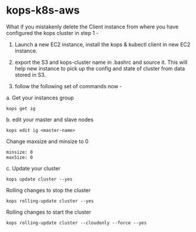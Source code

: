 # kops-k8s-aws

What if you mistakenly delete the Client instance from where you have configured the kops cluster in step 1 -

1. Launch a new EC2 instance, install the kops & kubectl client in new EC2 instance.

2. export the S3 and kops-cluster name in .bashrc and source it.
    This will help new instance to pick up the config and state of cluster from data stored in S3.
    
3. follow the following set of commands now -

a. Get your instances group
```
kops get ig
```

b. edit your master and slave nodes
```
kops edit ig <master-name>
```
Change maxsize and minsize to 0
```
minsize: 0
maxSize: 0
```

c. Update your cluster
```
kops update cluster --yes
```
Rolling changes to stop the cluster

```
kops rolling-update cluster --yes
```

Rolling changes to start the cluster

```
kops rolling-update cluster --cloudonly --force --yes
```
